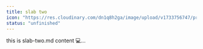 ```yaml
---
title: slab two
icon: "https://res.cloudinary.com/dn1q8h2ga/image/upload/v1733756747/proportional.design-3.0/icons/icon--img-01_3x_heaqcc.webp"
status: "unfinished"
---
```


this is slab-two.md content 💻...
